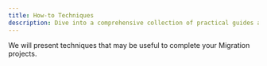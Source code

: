 ```yaml
---
title: How-to Techniques
description: Dive into a comprehensive collection of practical guides and methodologies with 'How-to Techniques'. This resource is designed to equip readers with actionable insights and techniques across a wide range of topics, from software development to project management. Whether you're looking to solve specific problems or improve your workflows, these how-to guides offer valuable tips and best practices to help you achieve your goals.
---
```


We will present techniques that may be useful to complete your Migration projects.